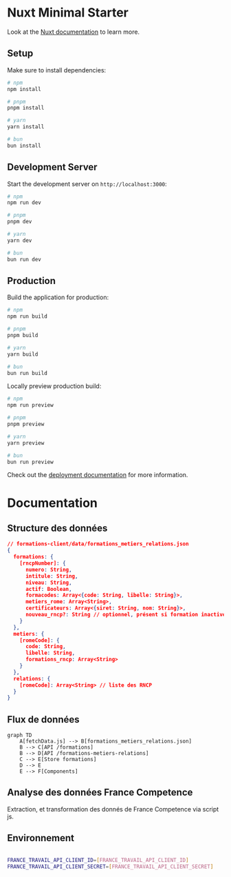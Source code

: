 # Nuxt Minimal Starter

Look at the [Nuxt documentation](https://nuxt.com/docs/getting-started/introduction) to learn more.

## Setup

Make sure to install dependencies:

```bash
# npm
npm install

# pnpm
pnpm install

# yarn
yarn install

# bun
bun install
```

## Development Server

Start the development server on `http://localhost:3000`:

```bash
# npm
npm run dev

# pnpm
pnpm dev

# yarn
yarn dev

# bun
bun run dev
```

## Production

Build the application for production:

```bash
# npm
npm run build

# pnpm
pnpm build

# yarn
yarn build

# bun
bun run build
```

Locally preview production build:

```bash
# npm
npm run preview

# pnpm
pnpm preview

# yarn
yarn preview

# bun
bun run preview
```

Check out the [deployment documentation](https://nuxt.com/docs/getting-started/deployment) for more information.




# Documentation

## Structure des données

``` json
// formations-client/data/formations_metiers_relations.json
{
  formations: {
    [rncpNumber]: {
      numero: String,
      intitule: String,
      niveau: String,
      actif: Boolean,
      formacodes: Array<{code: String, libelle: String}>,
      metiers_rome: Array<String>,
      certificateurs: Array<{siret: String, nom: String}>,
      nouveau_rncp?: String // optionnel, présent si formation inactive
    }
  },
  metiers: {
    [romeCode]: {
      code: String,
      libelle: String,
      formations_rncp: Array<String>
    }
  },
  relations: {
    [romeCode]: Array<String> // liste des RNCP
  }
}
```

## Flux de données

```mermaid
graph TD
    A[fetchData.js] --> B[formations_metiers_relations.json]
    B --> C[API /formations]
    B --> D[API /formations-metiers-relations]
    C --> E[Store formations]
    D --> E
    E --> F[Components]
```

## Analyse des données France Competence

Extraction, et transformation des donnés de France Competence via script js.


## Environnement


```bash

FRANCE_TRAVAIL_API_CLIENT_ID=[FRANCE_TRAVAIL_API_CLIENT_ID]
FRANCE_TRAVAIL_API_CLIENT_SECRET=[FRANCE_TRAVAIL_API_CLIENT_SECRET]

```

